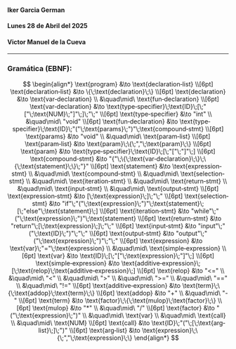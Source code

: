 #### Iker Garcia German
#### Lunes 28 de Abril del 2025
#### Victor Manuel de la Cueva

---
### Gramática (EBNF):
$$
\begin{align*}
\text{program}             &\to \text{declaration‐list} \\[6pt]
\text{declaration‐list}    &\to \{\;\text{declaration}\;\} \\[6pt]
\text{declaration}         &\to \text{var‐declaration} \\
                           &\quad\mid\ \text{fun‐declaration} \\[6pt]
\text{var‐declaration}     &\to \text{type‐specifier}\;\text{ID}\;[\;"["\;\text{NUM}\;"]"\;]\;"\;" \\[6pt]
\text{type‐specifier}      &\to "int" \\
                           &\quad\mid\ "void" \\[6pt]
\text{fun‐declaration}     &\to \text{type‐specifier}\;\text{ID}\;"("\;\text{params}\;")"\;\text{compound‐stmt} \\[6pt]
\text{params}              &\to "void" \\
                           &\quad\mid\ \text{param‐list} \\[6pt]
\text{param‐list}          &\to \text{param}\;\{\;","\;\text{param}\;\} \\[6pt]
\text{param}               &\to \text{type‐specifier}\;\text{ID}\;[\;"["\;"]"\;] \\[6pt]
\text{compound‐stmt}       &\to "{"\;\{\;\text{var‐declaration}\;\}\;\{\;\text{statement}\;\}\;"}" \\[6pt]
\text{statement}           &\to \text{expression‐stmt} \\
                           &\quad\mid\ \text{compound‐stmt} \\
                           &\quad\mid\ \text{selection‐stmt} \\
                           &\quad\mid\ \text{iteration‐stmt} \\
                           &\quad\mid\ \text{return‐stmt} \\
                           &\quad\mid\ \text{input‐stmt} \\
                           &\quad\mid\ \text{output‐stmt} \\[6pt]
\text{expression‐stmt}     &\to [\;\text{expression}\;]\;"\;" \\[6pt]
\text{selection‐stmt}      &\to "if"\;"("\;\text{expression}\;")"\;\text{statement}\;[\;"else"\;\text{statement}\;] \\[6pt]
\text{iteration‐stmt}      &\to "while"\;"("\;\text{expression}\;")"\;\text{statement} \\[6pt]
\text{return‐stmt}         &\to "return"\;[\;\text{expression}\;]\;"\;" \\[6pt]
\text{input‐stmt}          &\to "input"\;"("\;\text{ID}\;")"\;"\;" \\[6pt]
\text{output‐stmt}         &\to "output"\;"("\;\text{expression}\;")"\;"\;" \\[6pt]
\text{expression}          &\to \text{var}\;"="\;\text{expression} \\
                           &\quad\mid\ \text{simple‐expression} \\[6pt]
\text{var}                 &\to \text{ID}\;[\;"["\;\text{expression}\;"]"\;] \\[6pt]
\text{simple‐expression}   &\to \text{additive‐expression}\;[\;\text{relop}\;\text{additive‐expression}\;] \\[6pt]
\text{relop}               &\to "<=" \\
                           &\quad\mid\ "<" \\
                           &\quad\mid\ ">" \\
                           &\quad\mid\ ">=" \\
                           &\quad\mid\ "==" \\
                           &\quad\mid\ "!=" \\[6pt]
\text{additive‐expression} &\to \text{term}\;\{\;\text{addop}\;\text{term}\;\} \\[6pt]
\text{addop}               &\to "+" \\
                           &\quad\mid\ "-" \\[6pt]
\text{term}                &\to \text{factor}\;\{\;\text{mulop}\;\text{factor}\;\} \\[6pt]
\text{mulop}               &\to "*" \\
                           &\quad\mid\ "/" \\[6pt]
\text{factor}              &\to "("\;\text{expression}\;")" \\
                           &\quad\mid\ \text{var} \\
                           &\quad\mid\ \text{call} \\
                           &\quad\mid\ \text{NUM} \\[6pt]
\text{call}                &\to \text{ID}\;"("\;[\;\text{arg‐list}\;]\;")" \\[6pt]
\text{arg‐list}            &\to \text{expression}\;\{\;","\;\text{expression}\;\}
\end{align*}
$$



